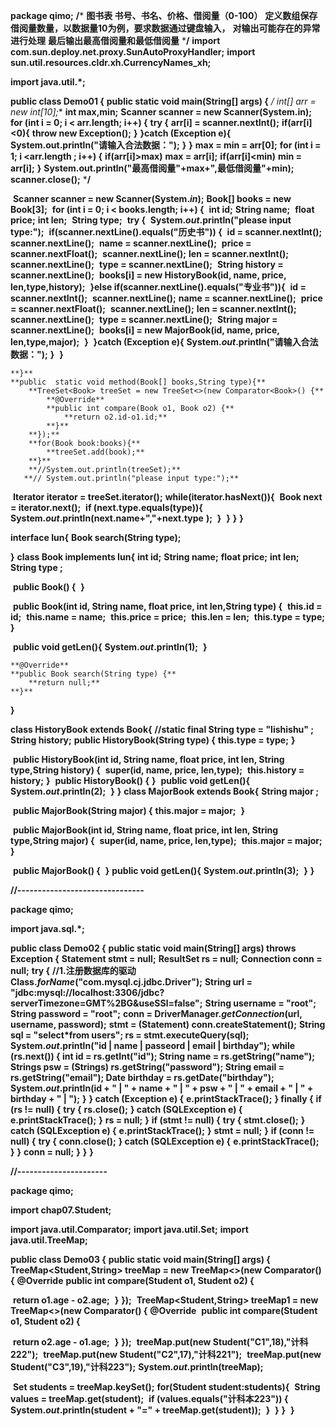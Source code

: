 **package qimo;**
**/***
    **图书表  书号、书名、价格、借阅量（0-100）**
    **定义数组保存借阅量数量，以数据量10为例，要求数据通过键盘输入，**
    **对输出可能存在的异常进行处理**
    **最后输出最高借阅量和最低借阅量**
 ***/**
**import com.sun.deploy.net.proxy.SunAutoProxyHandler;**
**import sun.util.resources.cldr.xh.CurrencyNames_xh;**

**import java.util.*;**

**public class Demo01 {**
    **public static void main(String[] args) {**
       **/* int[] arr = new int[10];**
        **int max,min;**
        **Scanner scanner = new Scanner(System.in);**
        **for (int i = 0; i < arr.length; i++) {**
            **try {**
                **arr[i] = scanner.nextInt();**
                **if(arr[i]<0){**
                    **throw new Exception();**
                **}**
            **}catch (Exception e){**
                **System.out.println("请输入合法数据：");**
            **}**
        **}**
        **max = min = arr[0];**
        **for (int i = 1; i <arr.length ; i++) {**
            **if(arr[i]>max)**
                **max = arr[i];**
            **if(arr[i]<min)**
                **min = arr[i];**
        **}**
        **System.out.println("最高借阅量"+max+",最低借阅量"+min);**
        **scanner.close();**
***/**

​        **Scanner scanner = new Scanner(System.*in*);**
​        **Book[]  books = new Book[3];**
​        **for (int i = 0; i < books.length; i++) {**
​            **int id;**
​            **String name;**
​            **float price;**
​            **int len;**
​            **String type;**
​            **try {**
​                **System.*out*.println("please input type:");**
​                **if(scanner.nextLine().equals("历史书")) {**
​                    **id = scanner.nextInt();**
​                    **scanner.nextLine();**
​                    **name = scanner.nextLine();**
​                    **price = scanner.nextFloat();**
​                    **scanner.nextLine();**
​                    **len = scanner.nextInt();**
​                    **scanner.nextLine();**
​                    **type = scanner.nextLine();**
​                    **String history = scanner.nextLine();**
​                    **books[i] = new HistoryBook(id, name, price, len,type,history);**
​                **}else if(scanner.nextLine().equals("专业书")){**
​                    **id = scanner.nextInt();**
​                    **scanner.nextLine();**
​                    **name = scanner.nextLine();**
​                    **price = scanner.nextFloat();**
​                    **scanner.nextLine();**
​                    **len = scanner.nextInt();**
​                    **scanner.nextLine();**
​                    **type = scanner.nextLine();**
​                    **String major = scanner.nextLine();**
​                    **books[i] = new MajorBook(id, name, price, len,type,major);**
​                **}**
​            **}catch (Exception e){**
​                **System.*out*.println("请输入合法数据：");**
​            **}**
​        **}**


    **}**
    **public  static void method(Book[] books,String type){**
        **TreeSet<Book> treeSet = new TreeSet<>(new Comparator<Book>() {**
            **@Override**
            **public int compare(Book o1, Book o2) {**
                **return o2.id-o1.id;**
            **}**
        **});**
        **for(Book book:books){**
            **treeSet.add(book);**
        **}**
        **//System.out.println(treeSet);**
       **// System.out.println("please input type:");**

​        **Iterator<Book> iterator = treeSet.iterator();**
​        **while(iterator.hasNext()){**
​            **Book next = iterator.next();**
​            **if (next.type.equals(type)){**
​                **System.*out*.println(next.name+","+next.type**
​                **);**
​            **}**
​        **}**
​    **}**
**}**

**interface Iun{**
    **Book search(String type);**

**}**
**class Book implements Iun{**
    **int id;**
    **String name;**
    **float price;**
    **int len;**
    **String type ;**

​    **public Book() {**
​    **}**

​    **public Book(int id, String name, float price, int len,String type) {**
​        **this.id = id;**
​        **this.name = name;**
​        **this.price = price;**
​        **this.len = len;**
​        **this.type = type;**
​    **}**

​    **public void getLen(){**
​        **System.*out*.println(1);**
​    **}**


    **@Override**
    **public Book search(String type) {**
        **return null;**
    **}**
**}**

**class HistoryBook extends Book{**
    **//static final String type = "lishishu" ;**
    **String history;**
    **public HistoryBook(String type) {**
        **this.type = type;**
    **}**

​    **public HistoryBook(int id, String name, float price, int len, String type,String history) {**
​        **super(id, name, price, len,type);**
​        **this.history = history;**
​    **}**
​    **public HistoryBook() {**
​    **}**
​    **public void getLen(){**
​        **System.*out*.println(2);**
​    **}**
**}**
**class MajorBook extends Book{**
​    **String major ;**

​    **public MajorBook(String major) {**
​        **this.major = major;**
​    **}**

​    **public MajorBook(int id, String name, float price, int len, String type,String major) {**
​        **super(id, name, price, len,type);**
​        **this.major = major;**
​    **}**

​    **public MajorBook() {**
​    **}**
​    **public void getLen(){**
​        **System.*out*.println(3);**
​    **}**
**}**





**//-------------------------------**

**package qimo;**

**import java.sql.*;**

**public class Demo02 {**
    **public static <Strings> void main(String[] args) throws Exception {**
        **Statement stmt = null;**
        **ResultSet rs = null;**
        **Connection conn = null;**
        **try {**
            **//1.注册数据库的驱动**
            **Class.*forName*("com.mysql.cj.jdbc.Driver");**
            **String url = "jdbc:mysql://localhost:3306/jdbc?serverTimezone=GMT%2BG&useSSl=false";**
            **String username = "root";**
            **String password = "root";**
            **conn = DriverManager.*getConnection*(url, username, password);**
            **stmt = (Statement) conn.createStatement();**
            **String sql = "select*from users";
            rs = stmt.executeQuery(sql);
            System.*out*.println("id | name | passeord | email | birthday");
            while (rs.next()) {
                int id = rs.getInt("id");
                String name = rs.getString("name");
                Strings psw = (Strings) rs.getString("password");
                String email = rs.getString("email");
                Date birthday = rs.getDate("birthday");
                System.*out*.println(id + "   |    " + name + "   |   " + psw + "   |   " + email + "   |   " + birthday + "   |   ");**
            **}**
        **} catch (Exception e) {**
            **e.printStackTrace();**
        **} finally {**
            **if (rs != null) {**
                **try {**
                    **rs.close();**
                **} catch (SQLException e) {**
                    **e.printStackTrace();**
                **}**
                **rs = null;**
            **}**
            **if (stmt != null) {**
                **try {**
                    **stmt.close();**
                **} catch (SQLException e) {**
                    **e.printStackTrace();**
                **}**
                **stmt = null;**
            **}**
            **if (conn != null) {**
                **try {**
                    **conn.close();**
                **} catch (SQLException e) {**
                    **e.printStackTrace();**
                **}**
            **}**
            **conn = null;**
        **}**
    **}**
**}**



**//----------------------**

**package qimo;**

**import chap07.Student;**

**import java.util.Comparator;**
**import java.util.Set;**
**import java.util.TreeMap;**

**public class Demo03 {**
    **public static void main(String[] args) {**
        **TreeMap<Student,String> treeMap = new TreeMap<>(new Comparator<Student>() {**
            **@Override**
            **public int compare(Student o1, Student o2) {**

​                **return o1.age - o2.age;**
​            **}**
​        **});**
​        **TreeMap<Student,String> treeMap1 = new TreeMap<>(new Comparator<Student>() {**
​            **@Override**
​            **public int compare(Student o1, Student o2) {**

​                **return o2.age - o1.age;**
​            **}**
​        **});**
​        **treeMap.put(new Student("С1",18),"计科222");**
​        **treeMap.put(new Student("С2",17),"计科221");**
​        **treeMap.put(new Student("С3",19),"计科223");**
​        **System.*out*.println(treeMap);**

​        **Set<Student> students = treeMap.keySet();**
​        **for(Student student:students){**
​            **String values = treeMap.get(student);**
​            **if (values.equals("计科本223")) {**
​                **System.*out*.println(student + "=" + treeMap.get(student));**
​            **}**
​        **}**
​    **}**
​    **}**